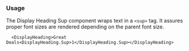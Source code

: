### Usage

The Display Heading Sup component wraps text in a `<sup>` tag. It assures proper font sizes are rendered depending on the parent font size.

```
  <DisplayHeading>Great Deals<DisplayHeading.Sup>1</DisplayHeading.Sup></DisplayHeading>
```
